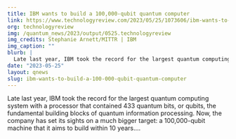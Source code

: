 ```yaml
---
title: IBM wants to build a 100,000-qubit quantum computer
link: https://www.technologyreview.com/2023/05/25/1073606/ibm-wants-to-build-a-100000-qubit-quantum-computer/
org: technologyreview
img: /quantum_news/2023/output/0525.technologyreview
img_credits: Stephanie Arnett/MITTR | IBM
img_caption: ""
blurb: |
  Late last year, IBM took the record for the largest quantum computing system with a processor that contained 433 quantum bits, or qubits, the fundamental building blocks of quantum information processing. Now, the company has set its sights on a much bigger target: a 100,000-qubit machine that it aims to build within 10 years.---
date: "2023-05-25"
layout: qnews
slug: ibm-wants-to-build-a-100-000-qubit-quantum-computer
---
```


Late last year, IBM took the record for the largest quantum computing system with a processor that contained 433 quantum bits, or qubits, the fundamental building blocks of quantum information processing. Now, the company has set its sights on a much bigger target: a 100,000-qubit machine that it aims to build within 10 years....
